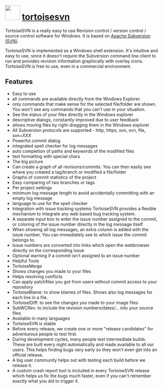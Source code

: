 # <img src="https://cdn.jsdelivr.net/gh/chocolatey/chocolatey-coreteampackages@81c6df0de9bb542ecc516c813101d10525c74e51/icons/tortoisesvn.png" width="48" height="48"/> [tortoisesvn](https://chocolatey.org/packages/tortoisesvn)


TortoiseSVN is a really easy to use Revision control / version control / source control software for Windows. It is based on [Apache Subversion (SVN)](http://subversion.apache.org/).

TortoiseSVN is implemented as a Windows shell extension. It's intuitive and easy to use, since it doesn't require the Subversion command line client to run and provides revision information graphically with overlay icons. TortoiseSVN is free to use, even in a commercial environment.

## Features

* Easy to use
* all commands are available directly from the Windows Explorer.
* only commands that make sense for the selected file/folder are shown. You won't see any commands that you can't use in your situation.
* See the status of your files directly in the Windows explorer
* descriptive dialogs, constantly improved due to user feedback
* allows moving files by right-dragging them in the Windows explorer
* All Subversion protocols are supported - http, https, svn, svn, file, svn+XXX
* Powerful commit dialog
* integrated spell checker for log messages
* auto completion of paths and keywords of the modified files
* text formatting with special chars
* The big picture
* Can create a graph of all revisions/commits. You can then easily see where you created a tag/branch or modified a file/folder
* Graphs of commit statistics of the project
* Easy comparing of two branches or tags
* Per project settings
* minimum log message length to avoid accidentally committing with an empty log message
* language to use for the spell checker
* Integration with issue tracking systems
TortoiseSVN provides a flexible mechanism to integrate any web based bug tracking system.
* A separate input box to enter the issue number assigned to the commit, or coloring of the issue number directly in the log message itself
* When showing all log messages, an extra column is added with the issue number. You can immediately see to which issue the commit belongs to.
* Issue numbers are converted into links which open the webbrowser directly on the corresponding issue
* Optional warning if a commit isn't assigned to an issue number
* Helpful Tools
* TortoiseMerge
* Shows changes you made to your files
* Helps resolving conflicts
* Can apply patchfiles you got from users without commit access to your repository
* TortoiseBlame: to show blames of files. Shows also log messages for each line in a file.
* TortoiseIDiff: to see the changes you made to your image files
* SubWCRev: to include the revision numbers/dates/... into your source files
* Available in many languages
* TortoiseSVN is stable
* Before every release, we create one or more "release candidates" for adventurous people to test first.
* During development cycles, many people test intermediate builds. These are built every night automatically and made available to all our users. This helps finding bugs very early so they won't even get into an official release.
* A big user community helps out with testing each build before we release it.
* A custom crash report tool is included in every TortoiseSVN release which helps us fix the bugs much faster, even if you can't remember exactly what you did to trigger it.
